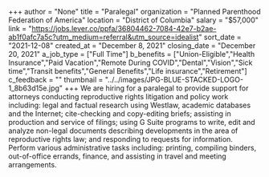 +++
author = "None"
title = "Paralegal"
organization = "Planned Parenthood Federation of America"
location = "District of Columbia"
salary = "$57,000"
link = "https://jobs.lever.co/ppfa/36804462-7084-42e7-b2ae-ab1f0afc7a5c?utm_medium=referral&utm_source=idealist"
sort_date = "2021-12-08"
created_at = "December 8, 2021"
closing_date = "December 20, 2021"
a_job_type = ["Full Time"]
b_benefits = ["Union-Eligible","Health Insurance","Paid Vacation","Remote During COVID","Dental","Vision","Sick time","Transit benefits","General Benefits","Life insurance","Retirement"]
c_feedback = ""
thumbnail = "../../images/JPG-BLUE-STACKED-LOGO-1_8b63d15e.jpg"
+++
We are hiring for a paralegal to provide support for attorneys conducting reproductive rights litigation and policy work including: legal and factual research using Westlaw, academic databases and the Internet; cite-checking and copy-editing briefs; assisting in production and service of filings; using G Suite programs to write, edit and analyze non-legal documents describing developments in the area of reproductive rights law; and responding to requests for information. Perform various administrative tasks including: printing, compiling binders, out-of-office errands, finance, and assisting in travel and meeting arrangements. 